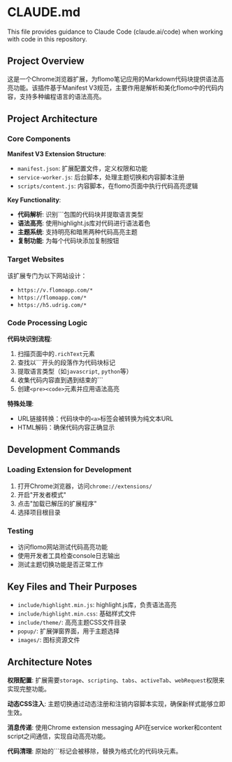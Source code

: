 # CLAUDE.md

This file provides guidance to Claude Code (claude.ai/code) when working with code in this repository.

## Project Overview

这是一个Chrome浏览器扩展，为flomo笔记应用的Markdown代码块提供语法高亮功能。该插件基于Manifest V3规范，主要作用是解析和美化flomo中的代码内容，支持多种编程语言的语法高亮。

## Project Architecture

### Core Components

**Manifest V3 Extension Structure**:
- `manifest.json`: 扩展配置文件，定义权限和功能
- `service-worker.js`: 后台脚本，处理主题切换和内容脚本注册
- `scripts/content.js`: 内容脚本，在flomo页面中执行代码高亮逻辑

**Key Functionality**:
- **代码解析**: 识别```包围的代码块并提取语言类型
- **语法高亮**: 使用highlight.js库对代码进行语法着色
- **主题系统**: 支持明亮和暗黑两种代码高亮主题
- **复制功能**: 为每个代码块添加复制按钮

### Target Websites
该扩展专门为以下网站设计：
- `https://v.flomoapp.com/*`
- `https://flomoapp.com/*`
- `https://h5.udrig.com/*`

### Code Processing Logic

**代码块识别流程**:
1. 扫描页面中的`.richText`元素
2. 查找以```开头的段落作为代码块标记
3. 提取语言类型（如`javascript`, `python`等）
4. 收集代码内容直到遇到结束的```
5. 创建`<pre><code>`元素并应用语法高亮

**特殊处理**:
- URL链接转换：代码块中的`<a>`标签会被转换为纯文本URL
- HTML解码：确保代码内容正确显示

## Development Commands

### Loading Extension for Development
1. 打开Chrome浏览器，访问`chrome://extensions/`
2. 开启"开发者模式"
3. 点击"加载已解压的扩展程序"
4. 选择项目根目录

### Testing
- 访问flomo网站测试代码高亮功能
- 使用开发者工具检查console日志输出
- 测试主题切换功能是否正常工作

## Key Files and Their Purposes

- `include/highlight.min.js`: highlight.js库，负责语法高亮
- `include/highlight.min.css`: 基础样式文件
- `include/theme/`: 高亮主题CSS文件目录
- `popup/`: 扩展弹窗界面，用于主题选择
- `images/`: 图标资源文件

## Architecture Notes

**权限配置**: 扩展需要`storage`、`scripting`、`tabs`、`activeTab`、`webRequest`权限来实现完整功能。

**动态CSS注入**: 主题切换通过动态注册和注销内容脚本实现，确保新样式能够立即生效。

**消息传递**: 使用Chrome extension messaging API在service worker和content script之间通信，实现自动高亮功能。

**代码清理**: 原始的```标记会被移除，替换为格式化的代码块元素。